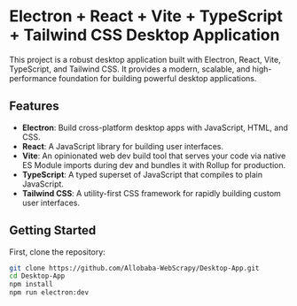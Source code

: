 # Electron + React + Vite + TypeScript + Tailwind CSS Desktop Application

This project is a robust desktop application built with Electron, React, Vite, TypeScript, and Tailwind CSS. It provides a modern, scalable, and high-performance foundation for building powerful desktop applications.

## Features

- **Electron**: Build cross-platform desktop apps with JavaScript, HTML, and CSS.
- **React**: A JavaScript library for building user interfaces.
- **Vite**: An opinionated web dev build tool that serves your code via native ES Module imports during dev and bundles it with Rollup for production.
- **TypeScript**: A typed superset of JavaScript that compiles to plain JavaScript.
- **Tailwind CSS**: A utility-first CSS framework for rapidly building custom user interfaces.

## Getting Started

First, clone the repository:

```bash
git clone https://github.com/Allobaba-WebScrapy/Desktop-App.git
cd Desktop-App
npm install
npm run electron:dev
```
